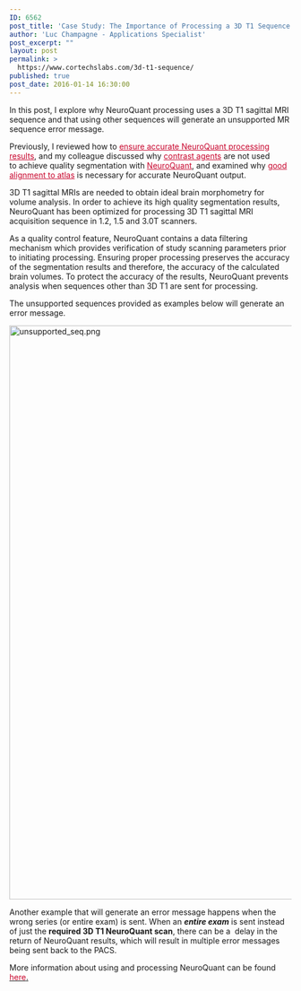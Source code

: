 ```yaml
---
ID: 6562
post_title: 'Case Study: The Importance of Processing a 3D T1 Sequence for NeuroQuant'
author: 'Luc Champagne - Applications Specialist'
post_excerpt: ""
layout: post
permalink: >
  https://www.cortechslabs.com/3d-t1-sequence/
published: true
post_date: 2016-01-14 16:30:00
---
```

In this post, I explore why NeuroQuant processing uses a 3D T1 sagittal MRI sequence and that using other sequences will generate an unsupported MR sequence error message.

Previously, I reviewed how to<span style="color: #c8042c;"> <a style="color: #c8042c;" href="http://cortechsnews.cortechslabs.com/neuroquant-processing-errors">ensure accurate NeuroQuant processing results</a></span>, and my colleague discussed why <span style="color: #c8042c;"><a style="color: #c8042c;" href="http://cortechsnews.cortechslabs.com/contrast-agents">contrast agents</a></span> are not used to achieve quality segmentation with <span style="color: #c8042c;"><a style="color: #c8042c;" href="http://www.cortechslabs.com/neuroquant/">NeuroQuant</a></span>, and examined why <span style="color: #c8042c;"><a style="color: #c8042c;" href="http://cortechsnews.cortechslabs.com/alignment-to-atlas">good alignment to atlas</a></span> is necessary for accurate NeuroQuant output.

3D T1 sagittal MRIs are needed to obtain ideal brain morphometry for volume analysis. In order to achieve its high quality segmentation results, NeuroQuant has been optimized for processing 3D T1 sagittal MRI acquisition sequence in 1.2, 1.5 and 3.0T scanners.

As a quality control feature, NeuroQuant contains a data filtering mechanism which provides verification of study scanning parameters prior to initiating processing. Ensuring proper processing preserves the accuracy of the segmentation results and therefore, the accuracy of the calculated brain volumes. To protect the accuracy of the results, NeuroQuant prevents analysis when sequences other than 3D T1 are sent for processing.

The unsupported sequences provided as examples below will generate an error message.

<img style="width: 1024px; display: block; margin-left: auto; margin-right: auto;" title="unsupported_seq.png" src="https://www.cortechslabs.com/wp-content/uploads/2017/02/unsupported_seq.png?t=1486616743416&amp;width=1024&amp;name=unsupported_seq.png" alt="unsupported_seq.png" width="1024" />

Another example that will generate an error message happens when the wrong series (or entire exam) is sent. When an <strong><em>entire exam</em></strong> is sent instead of just the <strong>required 3D T1 NeuroQuant scan</strong>, there can be a  delay in the return of NeuroQuant results, which will result in multiple error messages being sent back to the PACS.

More information about using and processing NeuroQuant can be found <a href="http://www.cortechslabs.com/resources/technical-information/"><span style="color: #c8042c;">here</span>.</a>